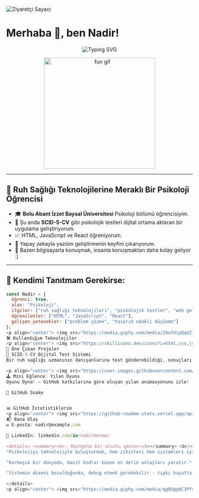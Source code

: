 ![Ziyaretçi Sayacı](https://komarev.com/ghpvc/?username=Nadirmermer&color=blue)

# Merhaba 👋, ben Nadir!

<p align="center">
  <img src="https://readme-typing-svg.herokuapp.com?font=Fira+Code&weight=600&size=22&pause=1000&color=F794C0&center=true&vCenter=true&width=435&lines=Ruh+sağlığı+ve+teknoloji+meraklısıyım;Psikolojik+testleri+dijitalleştiriyorum;Kod+yazarak+dünyayı+iyileştiriyorum+%f0%9f%8c%9f" alt="Typing SVG" />
</p>

<p align="center">
  <img src="https://media.giphy.com/media/3o7TKU8RvQuomFfUUU/giphy.gif" width="300" alt="fun gif"/>
</p>

---

## 🧠 Ruh Sağlığı Teknolojilerine Meraklı Bir Psikoloji Öğrencisi

- 🎓 **Bolu Abant İzzet Baysal Üniversitesi** Psikoloji bölümü öğrencisiyim.
- 🚀 Şu anda **SCID-5-CV** gibi psikolojik testleri dijital ortama aktaran bir uygulama geliştiriyorum.
- 📈 HTML, JavaScript ve React öğreniyorum.
- 🤖 Yapay zekayla yazılım geliştirmenin keyfini çıkarıyorum.
- 🧐 Bazen bilgisayarla konuşmak, insanla konuşmaktan daha kolay geliyor :)

---

## 🎨 Kendimi Tanıtmam Gerekirse:

```javascript
const Nadir = {
  öğrenci: true,
  alan: "Psikoloji",
  ilgiler: ["ruh sağlığı teknolojileri", "psikolojik testler", "web geliştirme"],
  öğrenilenler: ["HTML", "JavaScript", "React"],
  gelişen_yetenekler: ["problem çözme", "tasarım odaklı düşünme"]
};
<p align="center"> <img src="https://media.giphy.com/media/26ufdipQqU2lhNA4g/giphy.gif" width="300" alt="thinking gif"/> </p>
🛠️ Kullandığım Teknolojiler
<p align="center"> <img src="https://skillicons.dev/icons?i=html,css,js,react,firebase,git,github,vscode" alt="tech-icons" /> </p>
📁 Öne Çıkan Projeler
🧩 SCID-5-CV Dijital Test Sistemi
Bir ruh sağlığı uzmanının danışanlarına test gönderebildiği, sonuçları sadece uzmanların görebildiği bir sistem.

<p align="center"> <img src="https://user-images.githubusercontent.com/placeholder/scid5-project-demo.gif" width="500"/> </p>
🕹️ Mini Eğlence: Yılan Oyunu
Oyunu Oyna! – GitHub katkılarına göre oluşan yılan animasyonunu izle!

🐍 GitHub Snake


📊 GitHub İstatistiklerim
<p align="center"> <img src="https://github-readme-stats.vercel.app/api?username=Nadirmermer&show_icons=true&theme=radical" alt="stats" /> <br/> <img src="https://streak-stats.demolab.com/?user=Nadirmermer&theme=radical" alt="streak" /> <br/> <img src="https://github-readme-stats.vercel.app/api/top-langs/?username=Nadirmermer&layout=compact&theme=radical" alt="top langs" /> </p>
📬 Bana Ulaş
✉️ E-posta: nadir@example.com

💼 LinkedIn: linkedin.com/in/nadirmermer

<details> <summary><b>✨ Rastgele bir alıntı göster</b></summary> <br/>
"Psikolojiyi teknolojiyle buluşturmak, hem zihinleri hem sistemleri iyileştirmenin yeni yolu olabilir."

"Karmaşık bir dünyada, basit kodlar bazen en derin anlaşları yaratır."

"Sistemin düzeni bozulduğunda, debug etmek gerekebilir - tıpkı hayatta olduğu gibi."

</details>
<p align="center"> <img src="https://media.giphy.com/media/qgQUggAC3Pfv687qPC/giphy.gif" width="480" alt="coding gif"> </p> <p align="center"> <b>Profilimi ziyaret ettiğin için teşekkür ederim! Görüşmek üzere :)</b> </p> ```
